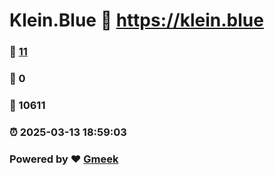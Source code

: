 # Klein.Blue :link: https://klein.blue 
### :page_facing_up: [11](https://klein.blue/tag.html) 
### :speech_balloon: 0 
### :hibiscus: 10611 
### :alarm_clock: 2025-03-13 18:59:03 
### Powered by :heart: [Gmeek](https://github.com/Meekdai/Gmeek)
